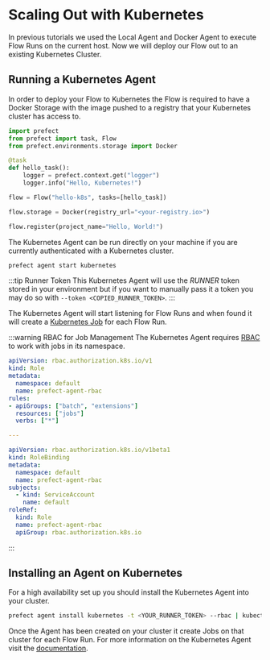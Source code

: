 # Scaling Out with Kubernetes

In previous tutorials we used the Local Agent and Docker Agent to execute Flow Runs on the current host. Now we will deploy our Flow out to an existing Kubernetes Cluster.

## Running a Kubernetes Agent

In order to deploy your Flow to Kubernetes the Flow is required to have a Docker Storage with the image pushed to a registry that your Kubernetes cluster has access to.

```python
import prefect
from prefect import task, Flow
from prefect.environments.storage import Docker

@task
def hello_task():
    logger = prefect.context.get("logger")
    logger.info("Hello, Kubernetes!")

flow = Flow("hello-k8s", tasks=[hello_task])

flow.storage = Docker(registry_url="<your-registry.io>")

flow.register(project_name="Hello, World!")
```

The Kubernetes Agent can be run directly on your machine if you are currently authenticated with a Kubernetes cluster.

```bash
prefect agent start kubernetes
```

:::tip Runner Token
This Kubernetes Agent will use the _RUNNER_ token stored in your environment but if you want to manually pass it a token you may do so with `--token <COPIED_RUNNER_TOKEN>`.
:::

The Kubernetes Agent will start listening for Flow Runs and when found it will create a [Kubernetes Job](https://kubernetes.io/docs/concepts/workloads/controllers/jobs-run-to-completion/) for each Flow Run.

:::warning RBAC for Job Management
The Kubernetes Agent requires [RBAC](https://kubernetes.io/docs/reference/access-authn-authz/rbac/) to work with jobs in its namespace.

```yaml
apiVersion: rbac.authorization.k8s.io/v1
kind: Role
metadata:
  namespace: default
  name: prefect-agent-rbac
rules:
- apiGroups: ["batch", "extensions"]
  resources: ["jobs"]
  verbs: ["*"]

---

apiVersion: rbac.authorization.k8s.io/v1beta1
kind: RoleBinding
metadata:
  namespace: default
  name: prefect-agent-rbac
subjects:
  - kind: ServiceAccount
    name: default
roleRef:
  kind: Role
  name: prefect-agent-rbac
  apiGroup: rbac.authorization.k8s.io
```

:::

## Installing an Agent on Kubernetes

For a high availability set up you should install the Kubernetes Agent into your cluster.

```bash
prefect agent install kubernetes -t <YOUR_RUNNER_TOKEN> --rbac | kubectl apply -f -
```

Once the Agent has been created on your cluster it create Jobs on that cluster for each Flow Run. For more information on the Kubernetes Agent visit the [documentation](/cloud/agent/kubernetes.html).
